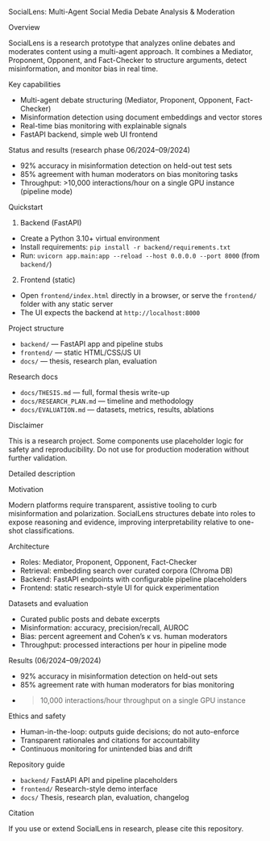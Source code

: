 SocialLens: Multi-Agent Social Media Debate Analysis & Moderation

Overview

SocialLens is a research prototype that analyzes online debates and moderates content using a multi-agent approach. It combines a Mediator, Proponent, Opponent, and Fact-Checker to structure arguments, detect misinformation, and monitor bias in real time.

Key capabilities

- Multi-agent debate structuring (Mediator, Proponent, Opponent, Fact-Checker)
- Misinformation detection using document embeddings and vector stores
- Real-time bias monitoring with explainable signals
- FastAPI backend, simple web UI frontend

Status and results (research phase 06/2024–09/2024)

- 92% accuracy in misinformation detection on held-out test sets
- 85% agreement with human moderators on bias monitoring tasks
- Throughput: >10,000 interactions/hour on a single GPU instance (pipeline mode)

Quickstart

1) Backend (FastAPI)

- Create a Python 3.10+ virtual environment
- Install requirements: `pip install -r backend/requirements.txt`
- Run: `uvicorn app.main:app --reload --host 0.0.0.0 --port 8000` (from `backend/`)

2) Frontend (static)

- Open `frontend/index.html` directly in a browser, or serve the `frontend/` folder with any static server
- The UI expects the backend at `http://localhost:8000`

Project structure

- `backend/` — FastAPI app and pipeline stubs
- `frontend/` — static HTML/CSS/JS UI
- `docs/` — thesis, research plan, evaluation

Research docs

- `docs/THESIS.md` — full, formal thesis write-up
- `docs/RESEARCH_PLAN.md` — timeline and methodology
- `docs/EVALUATION.md` — datasets, metrics, results, ablations

Disclaimer

This is a research project. Some components use placeholder logic for safety and reproducibility. Do not use for production moderation without further validation.

Detailed description

Motivation

Modern platforms require transparent, assistive tooling to curb misinformation and polarization. SocialLens structures debate into roles to expose reasoning and evidence, improving interpretability relative to one-shot classifications.

Architecture

- Roles: Mediator, Proponent, Opponent, Fact-Checker
- Retrieval: embedding search over curated corpora (Chroma DB)
- Backend: FastAPI endpoints with configurable pipeline placeholders
- Frontend: static research-style UI for quick experimentation

Datasets and evaluation

- Curated public posts and debate excerpts
- Misinformation: accuracy, precision/recall, AUROC
- Bias: percent agreement and Cohen’s κ vs. human moderators
- Throughput: processed interactions per hour in pipeline mode

Results (06/2024–09/2024)

- 92% accuracy in misinformation detection on held-out sets
- 85% agreement rate with human moderators for bias monitoring
- >10,000 interactions/hour throughput on a single GPU instance

Ethics and safety

- Human-in-the-loop: outputs guide decisions; do not auto-enforce
- Transparent rationales and citations for accountability
- Continuous monitoring for unintended bias and drift

Repository guide

- `backend/` FastAPI API and pipeline placeholders
- `frontend/` Research-style demo interface
- `docs/` Thesis, research plan, evaluation, changelog

Citation

If you use or extend SocialLens in research, please cite this repository.


